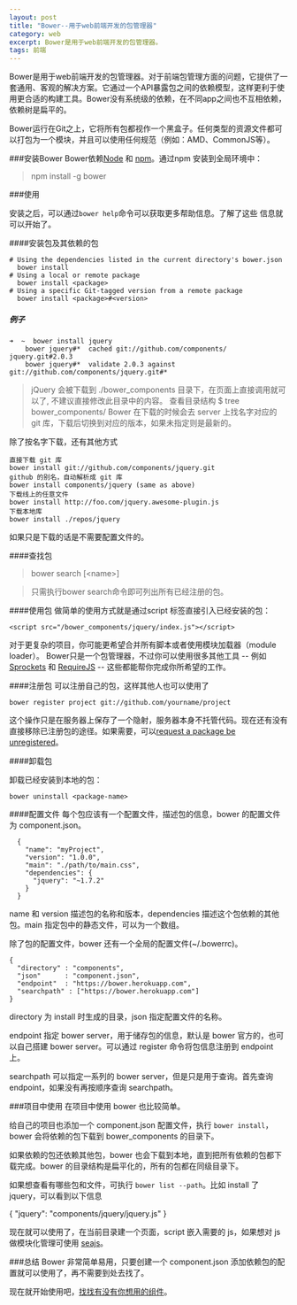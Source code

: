 ```yaml
---
layout: post
title: "Bower--用于web前端开发的包管理器"
category: web
excerpt: Bower是用于web前端开发的包管理器。
tags: 前端
---
```


Bower是用于web前端开发的包管理器。对于前端包管理方面的问题，它提供了一套通用、客观的解决方案。它通过一个API暴露包之间的依赖模型，这样更利于使用更合适的构建工具。Bower没有系统级的依赖，在不同app之间也不互相依赖，依赖树是扁平的。

Bower运行在Git之上，它将所有包都视作一个黑盒子。任何类型的资源文件都可以打包为一个模块，并且可以使用任何规范（例如：AMD、CommonJS等）。

###安装Bower
Bower依赖[Node](http://nodejs.org/) 和 [npm](http://npmjs.org/)。通过npm 安装到全局环境中：

> npm install -g bower

###使用

安装之后，可以通过`bower help`命令可以获取更多帮助信息。了解了这些 信息就可以开始了。

####安装包及其依赖的包

	# Using the dependencies listed in the current directory's bower.json
	  bower install
	# Using a local or remote package
	  bower install <package>
	# Using a specific Git-tagged version from a remote package
	  bower install <package>#<version>
	
##### 例子  
  
    ➜  ~  bower install jquery
        bower jquery#*  cached git://github.com/components/    jquery.git#2.0.3
        bower jquery#*  validate 2.0.3 against git://github.com/components/jquery.git#*
		  
>jQuery 会被下载到 ./bower_components 目录下，在页面上直接调用就可以了, 不建议直接修改此目录中的内容。
查看目录结构
    $ tree bower_components/
Bower 在下载的时候会去 server 上找名字对应的 git 库，下载后切换到对应的版本，如果未指定则是最新的。

除了按名字下载，还有其他方式

	直接下载 git 库
	bower install git://github.com/components/jquery.git
	github 的别名，自动解析成 git 库
	bower install components/jquery (same as above)
	下载线上的任意文件
	bower install http://foo.com/jquery.awesome-plugin.js
	下载本地库
	bower install ./repos/jquery
如果只是下载的话是不需要配置文件的。

####查找包
> bower search [\<name\>]

>只需执行bower search命令即可列出所有已经注册的包。

####使用包
  做简单的使用方式就是通过script 标签直接引入已经安装的包：

	<script src="/bower_components/jquery/index.js"></script>
对于更复杂的项目，你可能更希望合并所有脚本或者使用模块加载器（module loader）。 Bower只是一个包管理器，不过你可以使用很多其他工具 -- 例如 [Sprockets](https://github.com/sstephenson/sprockets) 和 [RequireJS](http://requirejs.org/) -- 这些都能帮你完成你所希望的工作。

####注册包
可以注册自己的包，这样其他人也可以使用了

	bower register project git://github.com/yourname/project
这个操作只是在服务器上保存了一个隐射，服务器本身不托管代码。现在还有没有直接移除已注册包的途径。如果需要，可以[request a package be unregistered](https://github.com/bower/bower/issues/120)。

####卸载包

卸载已经安装到本地的包：

	bower uninstall <package-name>
	
####配置文件
每个包应该有一个配置文件，描述包的信息，bower 的配置文件为 component.json。

	  {
	    "name": "myProject",
	    "version": "1.0.0",
	    "main": "./path/to/main.css",
	    "dependencies": {
	      "jquery": "~1.7.2"
	    }
	  }

name 和 version 描述包的名称和版本，dependencies 描述这个包依赖的其他包。main 指定包中的静态文件，可以为一个数组。

除了包的配置文件，bower 还有一个全局的配置文件(~/.bowerrc)。

    {
      "directory" : "components",
      "json"      : "component.json",
      "endpoint"  : "https://bower.herokuapp.com",
      "searchpath" : ["https://bower.herokuapp.com"]
    }

directory 为 install 时生成的目录，json 指定配置文件的名称。

endpoint 指定 bower server，用于储存包的信息，默认是 bower 官方的，也可以自己搭建 bower server。可以通过 register 命令将包信息注册到 endpoint 上。

searchpath 可以指定一系列的 bower server，但是只是用于查询。首先查询 endpoint，如果没有再按顺序查询 searchpath。

###项目中使用
在项目中使用 bower 也比较简单。

给自己的项目也添加一个 component.json 配置文件，执行 `bower install`，bower 会将依赖的包下载到 bower_components 的目录下。

如果依赖的包还依赖其他包，bower 也会下载到本地，直到把所有依赖的包都下载完成。bower 的目录结构是扁平化的，所有的包都在同级目录下。

如果想查看有哪些包和文件，可执行 `bower list --path`。比如 install 了 jquery，可以看到以下信息

  {
    "jquery": "components/jquery/jquery.js"
  }

现在就可以使用了，在当前目录建一个页面，script 嵌入需要的 js，如果想对 js 做模块化管理可使用 [seajs](http://seajs.org/docs/)。

###总结
Bower 非常简单易用，只要创建一个 component.json 添加依赖包的配置就可以使用了，再不需要到处去找了。

现在就开始使用吧，[找找有没有你想用的组件](http://sindresorhus.com/bower-components/)。